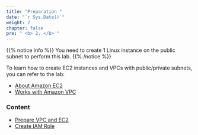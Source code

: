 ```yaml
---
title: "Preparation "
date: "`r Sys.Date()`"
weight: 2
chapter: false
pre: " <b> 2. </b> "
---
```


{{% notice info %}}
You need to create 1 Linux instance on the public subnet to perform this lab.
{{% /notice %}}

To learn how to create EC2 instances and VPCs with public/private subnets, you can refer to the lab:

- [About Amazon EC2](https://000004.awsstudygroup.com/en/)
- [Works with Amazon VPC](https://000003.awsstudygroup.com/en/)

### Content

- [Prepare VPC and EC2](2.1-createec2/)
- [Create IAM Role](2.2-createiamrole/)
